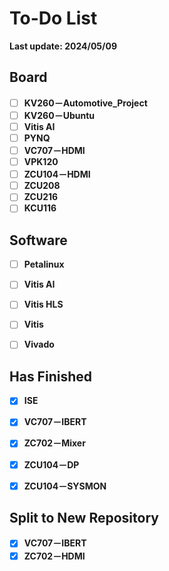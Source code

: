# To-Do List

**Last update: 2024/05/09**

## Board

- [ ] **KV260－Automotive_Project**
- [ ] **KV260－Ubuntu**
- [ ] **Vitis AI**
- [ ] **PYNQ**
- [ ] **VC707－HDMI**
- [ ] **VPK120**
- [ ] **ZCU104－HDMI**
- [ ] **ZCU208**
- [ ] **ZCU216**
- [ ] **KCU116**

## Software

- [ ] **Petalinux**
- [ ] **Vitis AI**
- [ ] **Vitis HLS**
- [ ] **Vitis**
- [ ] **Vivado**


## Has Finished

- [x] **ISE**
- [x] **VC707－IBERT**
- [x] **ZC702－Mixer**
- [x] **ZCU104－DP**
- [x] **ZCU104－SYSMON**


## Split to New Repository

- [x] **VC707－IBERT**
- [x] **ZC702－HDMI**
